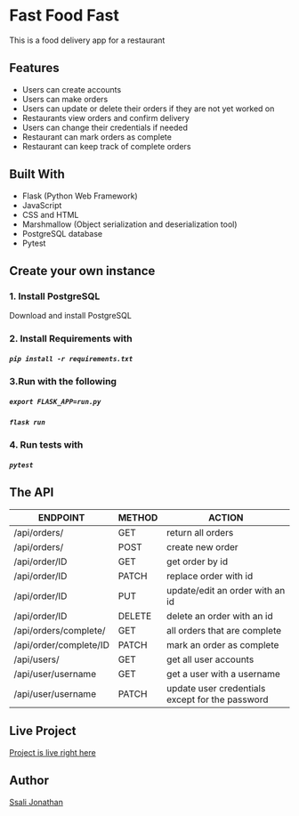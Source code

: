 # Fast Food Fast
This is a food delivery app for a restaurant


## Features
- Users can create accounts
- Users can make orders
- Users can update or delete their orders if they are not yet worked on
- Restaurants view orders and confirm delivery
- Users can change their credentials if needed
- Restaurant can mark orders as complete
- Restaurant can keep track of complete orders


## Built With 
- Flask (Python Web Framework)
- JavaScript
- CSS and HTML
- Marshmallow (Object serialization and deserialization tool)
- PostgreSQL database
- Pytest

## Create your own instance

### 1. Install PostgreSQL
Download and install PostgreSQL
### 2. Install Requirements with 

  ##### ` pip install -r requirements.txt `

### 3.Run with the following

 ##### ` export FLASK_APP=run.py `

  ##### ` flask run `

### 4. Run tests with 
 ##### ` pytest `


 
## The API 
 
 | ENDPOINT | METHOD | ACTION       |
 |----------|-------|---------------|
 /api/orders/ | GET  | return all orders
 /api/orders/  |POST | create new order
 /api/order/ID | GET  | get order by id
 /api/order/ID | PATCH | replace order with id
 /api/order/ID | PUT | update/edit an order with an id
 /api/order/ID | DELETE | delete an order with an id
 /api/orders/complete/ | GET | all orders that are complete
 /api/order/complete/ID | PATCH | mark an order as complete
 /api/users/| GET | get all user accounts
 /api/user/username | GET | get a user with a username
 /api/user/username | PATCH | update user credentials except for the password




## Live Project
[Project is live right here](https://fast-food-fastlive.herokuapp.com)


## Author
[Ssali Jonathan](https://github.com/jod35)